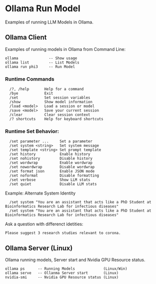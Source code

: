 # Ollama Run Model
Examples of running LLM Models in Ollama.
## Ollama Client
Examples of running models in Ollama from Command Line:
```
ollama              -- Show usage
ollama list         -- List Models
ollama run phi3     -- Run Model
```
### Runtime Commands
```
  /?, /help       Help for a command
  /bye            Exit
  /set            Set session variables
  /show           Show model information
  /load <model>   Load a session or model
  /save <model>   Save your current session
  /clear          Clear session context
  /? shortcuts    Help for keyboard shortcuts
```
### Runtime Set Behavior:
```
  /set parameter ...     Set a parameter
  /set system <string>   Set system message
  /set template <string> Set prompt template
  /set history           Enable history
  /set nohistory         Disable history
  /set wordwrap          Enable wordwrap
  /set nowordwrap        Disable wordwrap
  /set format json       Enable JSON mode
  /set noformat          Disable formatting
  /set verbose           Show LLM stats
  /set quiet             Disable LLM stats
```
Example: Alternate System Identity
```
  /set system "You are an assistant that acts like a PhD Student at Bioinformatics Research Lab for infectious diseases"
  /set system "You are an assistant that acts like a PhD Student at Bioinformatics Research Lab for infectious diseases"
```
Ask a question with differenct idetities:
```
Please suggest 3 research studies relevant to corona.
```
## Ollama Server (Linux)
Ollama running models, Server start and Nvidia GPU Resource status.
```
ollama ps      -- Running Models             (Linux/Win)
ollama serve   -- Ollanma Server start       (Linux)
nvidia-smi     -- Nvidia GPU Resource status (Linux)
```
